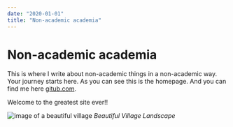 ```yaml
---
date: "2020-01-01"
title: "Non-academic academia"
---
```

# Non-academic academia
This is where I write about non-academic things in a non-academic way. Your journey starts here. As you can see this is the homepage. And you can find me here [gitub.com](https://github.com/ProtyashaRoy).

Welcome to the greatest site ever!!

![image of a beautiful village](/images/village.jpg)
*Beautiful Village Landscape*